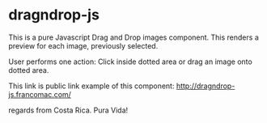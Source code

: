 # dragndrop-js

This is a pure Javascript Drag and Drop images component. This renders a preview for each image, previously selected.

User performs one action: Click inside dotted area or drag an image onto dotted area.

This link is public link example of this component: http://dragndrop-js.francomac.com/

regards from Costa Rica. Pura Vida!
